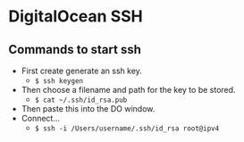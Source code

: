 # DigitalOcean SSH


## Commands to start ssh
  - First create generate an ssh key.
    - `$ ssh keygen`
  - Then choose a filename and path for the key to be stored.
    - `$ cat ~/.ssh/id_rsa.pub`
  - Then paste this into the DO window.
  - Connect...
    - `$ ssh -i /Users/username/.ssh/id_rsa root@ipv4`

